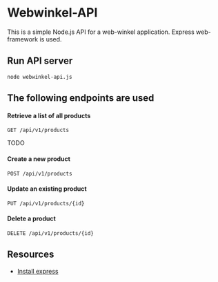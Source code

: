 # Webwinkel-API 
This is a simple Node.js API for a web-winkel application. 
Express web-framework is used.

## Run API server
```
node webwinkel-api.js
```
## The following endpoints are used
#### Retrieve a list of all products
```
GET /api/v1/products
```
TODO

#### Create a new product
```
POST /api/v1/products
```

#### Update an existing product
```
PUT /api/v1/products/{id}
```

#### Delete a product
```
DELETE /api/v1/products/{id}
```

## Resources
* [Install express](https://expressjs.com/en/starter/installing.html)
